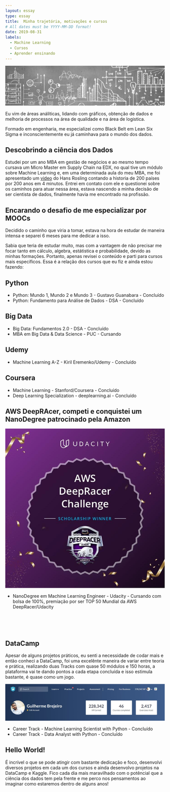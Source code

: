 ```yaml
---
layout: essay
type: essay
title:  Minha trajetória, motivações e cursos
# All dates must be YYYY-MM-DD format!
date: 2019-08-31
labels:
  - Machine Learning
  - Cursos
  - Aprender ensinando
---
```


<img class="ui fluid image" src="../images/graphics.jpg">

<p>Eu vim de áreas análiticas, lidando com gráficos, obtenção de dados e melhoria de processos na área de qualidade e na área de logistica.</p> 
<p>Formado em engenharia, me especializei como Black Belt em Lean Six Sigma e inconscientemente eu já caminhava para o mundo dos dados.</p>

## Descobrindo a ciência dos Dados

Estudei por um ano MBA em gestão de negócios e ao mesmo tempo cursava um Micro Master em Supply Chain na EDX, no qual tive um módulo  sobre Machine Learning e, em uma determinada aula do meu MBA, me foi apresentado um [video](https://youtu.be/jbkSRLYSojo) do Hans Rosling contando a historia de 200 países por 200 anos em 4 minutos. Entrei em contato com ele e questionei sobre os caminhos para atuar nessa área, estava nascendo a minha decisão de ser cientista de dados, finalmente havia me encontrado na profissão.


## Encarando o desafio de me especializar por MOOCs

<p>Decidido o caminho que viria a tomar, estava na hora de estudar de maneira intensa e separei 6 meses para me dedicar a isso.</p>
<p>Sabia que teria de estudar muito, mas com a vantagem de não precisar me focar tanto em cálculo, algebra, estátistica e probabilidade, devido as minhas formações. Portanto, apenas revisei o conteúdo e parti para cursos mais específicos. Essa é a relação dos cursos que eu fiz e ainda estou fazendo:</p>

## Python
  * Python: Mundo 1, Mundo 2 e Mundo 3 - Gustavo Guanabara - Concluído
  * Python: Fundamento para Análise de Dados - DSA - Concluído
  
## Big Data  
  * Big Data: Fundamentos 2.0 - DSA - Concluído
  * MBA em Big Data & Data Science - PUC - Cursando
  
## Udemy
  * Machine Learning A-Z - Kiril Eremenko/Udemy - Concluído
  
## Coursera
  * Machine Learning - Stanford/Coursera - Concluído
  * Deep Learning Specialization - deeplearning.ai - Concluído
  
  
## AWS DeepRAcer, competi e conquistei um NanoDegree patrocinado pela Amazon
<img class="ui small right floated rounded image" src="../images/sch_winner.jpg">

  * NanoDegree em Machine Learning Engineer - Udacity - Cursando com bolsa de 100%, premiação por ser TOP 50 Mundial da AWS DeepRacer/Udacity
  
<br>
<br>
<br>


## DataCamp   
<p>Apesar de alguns projetos práticos, eu senti a necessidade de codar mais e então conheci a DataCamp, foi uma excelênte maneira de variar entre teoria e prática, realizando duas Tracks com quase 50 módulos e 150 horas, a plataforma vai te dando pontos a cada etapa concluída e isso estimula bastante, é quase como um jogo.</p>

<img class="ui fluid image" src="../images/DataCamp_041219.jpg">

  * Career Track - Machine Learning Scientist with Python - Concluído
  * Career Track - Data Analyst with Python - Concluído

## Hello World!
<p>É incrível o que se pode atingir com bastante dedicação e foco, desenvolvi diversos projetos em cada um dos cursos e ainda desenvolvo projetos na DataCamp e Kaggle. Fico cada dia mais maravilhado com o potêncial que a ciência dos dados tem pela frente e me perco nos pensamentos ao imaginar como estaremos dentro de alguns anos! </p>
